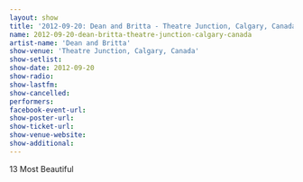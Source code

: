```yaml
---
layout: show
title: '2012-09-20: Dean and Britta - Theatre Junction, Calgary, Canada'
name: 2012-09-20-dean-britta-theatre-junction-calgary-canada
artist-name: 'Dean and Britta'
show-venue: 'Theatre Junction, Calgary, Canada'
show-setlist: 
show-date: 2012-09-20
show-radio: 
show-lastfm: 
show-cancelled: 
performers: 
facebook-event-url: 
show-poster-url: 
show-ticket-url: 
show-venue-website: 
show-additional: 
---
```


13 Most Beautiful